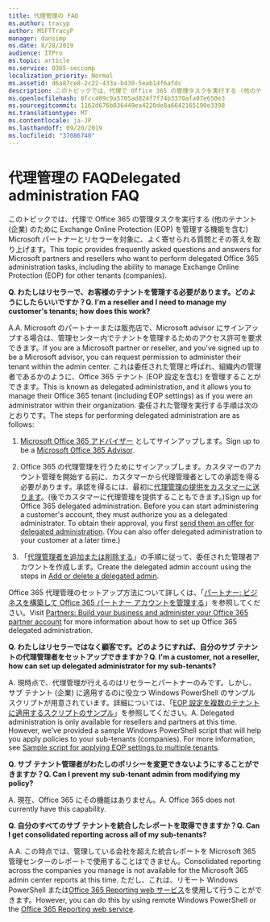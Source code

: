 ```yaml
---
title: 代理管理の FAQ
ms.author: tracyp
author: MSFTTracyP
manager: dansimp
ms.date: 8/28/2019
audience: ITPro
ms.topic: article
ms.service: O365-seccomp
localization_priority: Normal
ms.assetid: d6a87ce8-2c22-433a-b430-5eab14f6afdc
description: このトピックでは、代理で Office 365 の管理タスクを実行する (他のテナント (企業) のために Exchange Online Protection (EOP) を管理する機能を含む) Microsoft パートナーとリセラーを対象に、よく寄せられる質問とその答えを取り上げます。
ms.openlocfilehash: 8fcc409c9a5705ad824f7f74b3370afa07e650e3
ms.sourcegitcommit: 1162d676b036449ea4220de8a6642165190e3398
ms.translationtype: MT
ms.contentlocale: ja-JP
ms.lasthandoff: 09/20/2019
ms.locfileid: "37086740"
---
```

# <a name="delegated-administration-faq"></a><span data-ttu-id="f5894-103">代理管理の FAQ</span><span class="sxs-lookup"><span data-stu-id="f5894-103">Delegated administration FAQ</span></span>

<span data-ttu-id="f5894-104">このトピックでは、代理で Office 365 の管理タスクを実行する (他のテナント (企業) のために Exchange Online Protection (EOP) を管理する機能を含む) Microsoft パートナーとリセラーを対象に、よく寄せられる質問とその答えを取り上げます。</span><span class="sxs-lookup"><span data-stu-id="f5894-104">This topic provides frequently asked questions and answers for Microsoft partners and resellers who want to perform delegated Office 365 administration tasks, including the ability to manage Exchange Online Protection (EOP) for other tenants (companies).</span></span>
  
 <span data-ttu-id="f5894-105">**Q. わたしはリセラーで、お客様のテナントを管理する必要があります。どのようにしたらいいですか？**</span><span class="sxs-lookup"><span data-stu-id="f5894-105">**Q. I'm a reseller and I need to manage my customer's tenants; how does this work?**</span></span>
  
<span data-ttu-id="f5894-106">A.</span><span class="sxs-lookup"><span data-stu-id="f5894-106">A.</span></span> <span data-ttu-id="f5894-107">Microsoft のパートナーまたは販売店で、Microsoft advisor にサインアップする場合は、管理センター内でテナントを管理するためのアクセス許可を要求できます。</span><span class="sxs-lookup"><span data-stu-id="f5894-107">If you are a Microsoft partner or reseller, and you've signed up to be a Microsoft advisor, you can request permission to administer their tenant within the admin center.</span></span> <span data-ttu-id="f5894-108">これは委任された管理と呼ばれ、組織内の管理者であるかのように、Office 365 テナント (EOP 設定を含む) を管理することができます。</span><span class="sxs-lookup"><span data-stu-id="f5894-108">This is known as delegated administration, and it allows you to manage their Office 365 tenant (including EOP settings) as if you were an administrator within their organization.</span></span> <span data-ttu-id="f5894-109">委任された管理を実行する手順は次のとおりです。</span><span class="sxs-lookup"><span data-stu-id="f5894-109">The steps for performing delegated administration are as follows:</span></span>
  
1. <span data-ttu-id="f5894-110">[Microsoft Office 365 アドバイザー](https://aka.ms/cloudbenefits) としてサインアップします。</span><span class="sxs-lookup"><span data-stu-id="f5894-110">Sign up to be a [Microsoft Office 365 Advisor](https://aka.ms/cloudbenefits).</span></span>

2. <span data-ttu-id="f5894-p102">Office 365 の代理管理を行うためにサインアップします。カスタマーのアカウント管理を開始する前に、カスタマーから代理管理者としての承認を得る必要があります。承認を得るには、最初に[代理管理の提供をカスタマーに送ります](https://go.microsoft.com/fwlink/?LinkId=396829)。(後でカスタマーに代理管理を提供することもできます。)</span><span class="sxs-lookup"><span data-stu-id="f5894-p102">Sign up for Office 365 delegated administration. Before you can start administering a customer's account, they must authorize you as a delegated administrator. To obtain their approval, you first [send them an offer for delegated administration](https://go.microsoft.com/fwlink/?LinkId=396829). (You can also offer delegated administration to your customer at a later time.)</span></span>

3. <span data-ttu-id="f5894-115">「[代理管理者を追加または削除する](https://go.microsoft.com/fwlink/?LinkId=396831)」の手順に従って、委任された管理者アカウントを作成します。</span><span class="sxs-lookup"><span data-stu-id="f5894-115">Create the delegated admin account using the steps in [Add or delete a delegated admin](https://go.microsoft.com/fwlink/?LinkId=396831).</span></span>

<span data-ttu-id="f5894-116">Office 365 代理管理のセットアップ方法について詳しくは、「[パートナー: ビジネスを構築して Office 365 パートナー アカウントを管理する](https://go.microsoft.com/fwlink/?LinkId=301485)」を参照してください。</span><span class="sxs-lookup"><span data-stu-id="f5894-116">Visit [Partners: Build your business and administer your Office 365 partner account](https://go.microsoft.com/fwlink/?LinkId=301485) for more information about how to set up Office 365 delegated administration.</span></span>
  
 <span data-ttu-id="f5894-117">**Q. わたしはリセラーではなく顧客です。どのようにすれば、自分のサブ テナントの代理管理者をセットアップできますか？**</span><span class="sxs-lookup"><span data-stu-id="f5894-117">**Q. I'm a customer, not a reseller, how can set up delegated administrator for my sub-tenants?**</span></span>
  
<span data-ttu-id="f5894-p103">A. 現時点で、代理管理が行えるのはリセラーとパートナーのみです。しかし、サブ テナント (企業) に適用するのに役立つ Windows PowerShell のサンプル スクリプトが用意されています。詳細については、「[EOP 設定を複数のテナントに適用するスクリプトのサンプル](sample-script-for-applying-eop-settings-to-multiple-tenants.md)」を参照してください。</span><span class="sxs-lookup"><span data-stu-id="f5894-p103">A. Delegated administration is only available for resellers and partners at this time. However, we've provided a sample Windows PowerShell script that will help you apply policies to your sub-tenants (companies). For more information, see [Sample script for applying EOP settings to multiple tenants](sample-script-for-applying-eop-settings-to-multiple-tenants.md).</span></span>
  
 <span data-ttu-id="f5894-122">**Q. サブ テナント管理者がわたしのポリシーを変更できないようにすることができますか？**</span><span class="sxs-lookup"><span data-stu-id="f5894-122">**Q. Can I prevent my sub-tenant admin from modifying my policy?**</span></span>
  
<span data-ttu-id="f5894-p104">A. 現在、Office 365 にその機能はありません。</span><span class="sxs-lookup"><span data-stu-id="f5894-p104">A. Office 365 does not currently have this capability.</span></span>
  
 <span data-ttu-id="f5894-125">**Q. 自分のすべてのサブ テナントを統合したレポートを取得できますか？**</span><span class="sxs-lookup"><span data-stu-id="f5894-125">**Q. Can I get consolidated reporting across all of my sub-tenants?**</span></span>
  
<span data-ttu-id="f5894-126">A.</span><span class="sxs-lookup"><span data-stu-id="f5894-126">A.</span></span> <span data-ttu-id="f5894-127">この時点では、管理している会社を超えた統合レポートを Microsoft 365 管理センターのレポートで使用することはできません。</span><span class="sxs-lookup"><span data-stu-id="f5894-127">Consolidated reporting across the companies you manage is not available for the Microsoft 365 admin center reports at this time.</span></span> <span data-ttu-id="f5894-128">ただし、これは、リモート Windows PowerShell または[Office 365 Reporting web サービス](https://go.microsoft.com/fwlink/?LinkId=279926)を使用して行うことができます。</span><span class="sxs-lookup"><span data-stu-id="f5894-128">However, you can do this by using remote Windows PowerShell or the [Office 365 Reporting web service](https://go.microsoft.com/fwlink/?LinkId=279926).</span></span>

